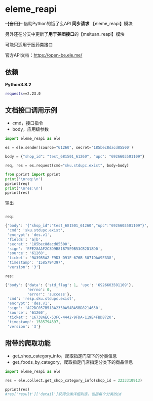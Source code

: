 # eleme_reapi
 ~~【自用】~~ 借助Python的饿了么API **同步请求** 【eleme_reapi】模块

另外还在分支中更新了**用于美团接口**的【meituan_reapi】模块

可能只适用于医药类接口

官方API文档：https://open-be.ele.me/



## 依赖

**Python3.8.2**

```bash
requests==2.23.0
```



## 文档接口调用示例

- cmd，接口指令
- body，应用级参数

```python
import eleme_reapi as ele

es = ele.sender(source="61260", secret='185bec8dacd85500')

body = {"shop_id": "test_681501_61260", "upc": "6926603501109"}

req, res = es.request(cmd="sku.stdupc.exist", body=body)

from pprint import pprint
print('\nreq:\n')
pprint(req)
print('\nres:\n')
pprint(res)
```

输出

```python

req:

{'body': '{"shop_id":"test_681501_61260","upc":"6926603501109"}',
 'cmd': 'sku.stdupc.exist',
 'encrypt': 'des.v1',
 'fields': 'a|b',
 'secret': '185bec8dacd85500',
 'sign': 'EFE28AAF2C3D9B81875E9B53CB2D18D0',
 'source': '61260',
 'ticket': '9A39B5A2-F9D3-D91E-676B-5071DAA9E338',
 'timestamp': '1585794397',
 'version': '3'}

res:

{'body': {'data': {'std_flag': 1, 'upc': '6926603501109'},
          'errno': 0,
          'error': 'success'},
 'cmd': 'resp.sku.stdupc.exist',
 'encrypt': 'des.v1',
 'sign': 'AC2DC057B518A2350A5ABA5BD8214650',
 'source': '61260',
 'ticket': '16738AEC-53FC-4442-9FDA-119E4FBD8720',
 'timestamp': 1585794397,
 'version': '3'}
```



## 附带的爬取功能

- get_shop_category_info，爬取指定门店下的分类信息
- get_foods_by_category，爬取指定门店指定分类下的商品信息

```python
import eleme_reapi as ele

res = ele.collect.get_shop_category_info(shop_id = 2233310913)

pprint(res)
#res['result']['detail']获得分类详细列表，包括每个分类的id
```

